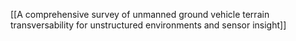 [[A comprehensive survey of unmanned ground vehicle terrain transversability for unstructured environments and sensor insight]]
